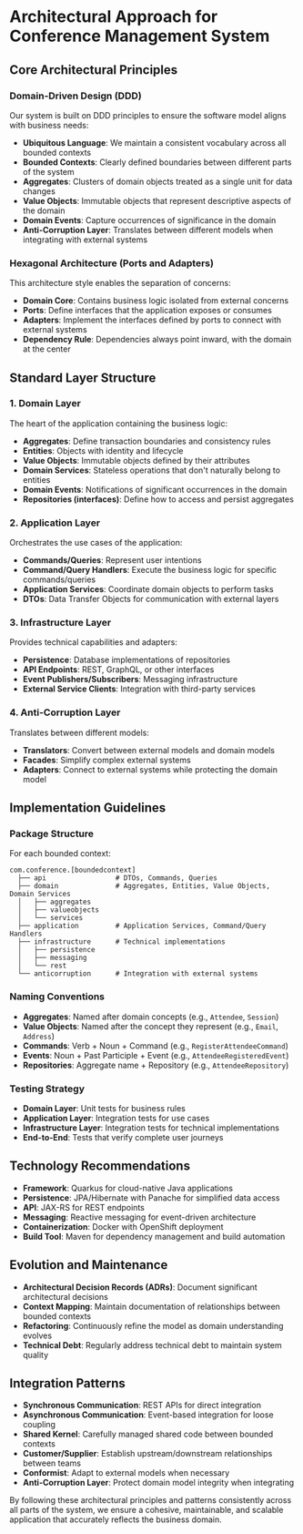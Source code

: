 # Architectural Approach for Conference Management System

## Core Architectural Principles

### Domain-Driven Design (DDD)
Our system is built on DDD principles to ensure the software model aligns with business needs:

- **Ubiquitous Language**: We maintain a consistent vocabulary across all bounded contexts
- **Bounded Contexts**: Clearly defined boundaries between different parts of the system
- **Aggregates**: Clusters of domain objects treated as a single unit for data changes
- **Value Objects**: Immutable objects that represent descriptive aspects of the domain
- **Domain Events**: Capture occurrences of significance in the domain
- **Anti-Corruption Layer**: Translates between different models when integrating with external systems

### Hexagonal Architecture (Ports and Adapters)
This architecture style enables the separation of concerns:

- **Domain Core**: Contains business logic isolated from external concerns
- **Ports**: Define interfaces that the application exposes or consumes
- **Adapters**: Implement the interfaces defined by ports to connect with external systems
- **Dependency Rule**: Dependencies always point inward, with the domain at the center

## Standard Layer Structure

### 1. Domain Layer
The heart of the application containing the business logic:

- **Aggregates**: Define transaction boundaries and consistency rules
- **Entities**: Objects with identity and lifecycle
- **Value Objects**: Immutable objects defined by their attributes
- **Domain Services**: Stateless operations that don't naturally belong to entities
- **Domain Events**: Notifications of significant occurrences in the domain
- **Repositories (interfaces)**: Define how to access and persist aggregates

### 2. Application Layer
Orchestrates the use cases of the application:

- **Commands/Queries**: Represent user intentions
- **Command/Query Handlers**: Execute the business logic for specific commands/queries
- **Application Services**: Coordinate domain objects to perform tasks
- **DTOs**: Data Transfer Objects for communication with external layers

### 3. Infrastructure Layer
Provides technical capabilities and adapters:

- **Persistence**: Database implementations of repositories
- **API Endpoints**: REST, GraphQL, or other interfaces
- **Event Publishers/Subscribers**: Messaging infrastructure
- **External Service Clients**: Integration with third-party services

### 4. Anti-Corruption Layer
Translates between different models:

- **Translators**: Convert between external models and domain models
- **Facades**: Simplify complex external systems
- **Adapters**: Connect to external systems while protecting the domain model

## Implementation Guidelines

### Package Structure
For each bounded context:
```
com.conference.[boundedcontext]
  ├── api                 # DTOs, Commands, Queries
  ├── domain              # Aggregates, Entities, Value Objects, Domain Services
  │   ├── aggregates
  │   ├── valueobjects
  │   └── services
  ├── application         # Application Services, Command/Query Handlers
  ├── infrastructure      # Technical implementations
  │   ├── persistence
  │   ├── messaging
  │   └── rest
  └── anticorruption      # Integration with external systems
```

### Naming Conventions
- **Aggregates**: Named after domain concepts (e.g., `Attendee`, `Session`)
- **Value Objects**: Named after the concept they represent (e.g., `Email`, `Address`)
- **Commands**: Verb + Noun + Command (e.g., `RegisterAttendeeCommand`)
- **Events**: Noun + Past Participle + Event (e.g., `AttendeeRegisteredEvent`)
- **Repositories**: Aggregate name + Repository (e.g., `AttendeeRepository`)

### Testing Strategy
- **Domain Layer**: Unit tests for business rules
- **Application Layer**: Integration tests for use cases
- **Infrastructure Layer**: Integration tests for technical implementations
- **End-to-End**: Tests that verify complete user journeys

## Technology Recommendations

- **Framework**: Quarkus for cloud-native Java applications
- **Persistence**: JPA/Hibernate with Panache for simplified data access
- **API**: JAX-RS for REST endpoints
- **Messaging**: Reactive messaging for event-driven architecture
- **Containerization**: Docker with OpenShift deployment
- **Build Tool**: Maven for dependency management and build automation

## Evolution and Maintenance

- **Architectural Decision Records (ADRs)**: Document significant architectural decisions
- **Context Mapping**: Maintain documentation of relationships between bounded contexts
- **Refactoring**: Continuously refine the model as domain understanding evolves
- **Technical Debt**: Regularly address technical debt to maintain system quality

## Integration Patterns

- **Synchronous Communication**: REST APIs for direct integration
- **Asynchronous Communication**: Event-based integration for loose coupling
- **Shared Kernel**: Carefully managed shared code between bounded contexts
- **Customer/Supplier**: Establish upstream/downstream relationships between teams
- **Conformist**: Adapt to external models when necessary
- **Anti-Corruption Layer**: Protect domain model integrity when integrating

By following these architectural principles and patterns consistently across all parts of the system, we ensure a cohesive, maintainable, and scalable application that accurately reflects the business domain.
